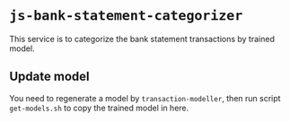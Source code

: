 # `js-bank-statement-categorizer`

This service is to categorize the bank statement transactions by trained model.

## Update model

You need to regenerate a model by `transaction-modeller`, then run script `get-models.sh` to copy the trained model in here.
